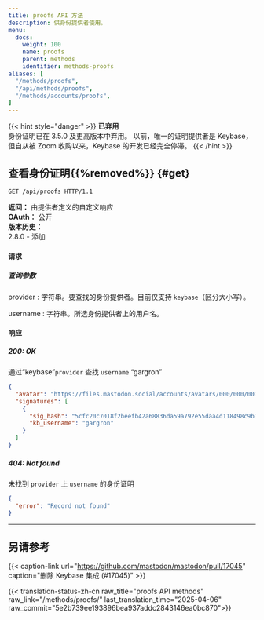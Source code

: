 ```yaml
---
title: proofs API 方法
description: 供身份提供者使用。
menu:
  docs:
    weight: 100
    name: proofs
    parent: methods
    identifier: methods-proofs
aliases: [
  "/methods/proofs",
  "/api/methods/proofs",
  "/methods/accounts/proofs",
]
---
```


<style>
#TableOfContents ul ul ul {display: none}
</style>

{{< hint style="danger" >}}
**已弃用**\
身份证明已在 3.5.0 及更高版本中弃用。 以前，唯一的证明提供者是 Keybase，但自从被 Zoom 收购以来，Keybase 的开发已经完全停滞。
{{< /hint >}}

## 查看身份证明{{%removed%}} {#get}

```http
GET /api/proofs HTTP/1.1
```

**返回：** 由提供者定义的自定义响应\
**OAuth：** 公开\
**版本历史：**\
2.8.0 - 添加

#### 请求
##### 查询参数

provider
: 字符串。要查找的身份提供者。目前仅支持 `keybase`（区分大小写）。

username
: 字符串。所选身份提供者上的用户名。

#### 响应
##### 200: OK

通过“keybase”`provider` 查找 `username` “gargron”

```json
{
  "avatar": "https://files.mastodon.social/accounts/avatars/000/000/001/original/d96d39a0abb45b92.jpg",
  "signatures": [
    {
      "sig_hash": "5cfc20c7018f2beefb42a68836da59a792e55daa4d118498c9b1898de7e845690f",
      "kb_username": "gargron"
    }
  ]
}
```

##### 404: Not found

未找到 `provider` 上 `username` 的身份证明

```json
{
  "error": "Record not found"
}
```

---

## 另请参考

{{< caption-link url="https://github.com/mastodon/mastodon/pull/17045" caption="删除 Keybase 集成 (#17045)" >}}

{{< translation-status-zh-cn raw_title="proofs API methods" raw_link="/methods/proofs/" last_translation_time="2025-04-06" raw_commit="5e2b739ee193896bea937addc2843146ea0bc870">}}
